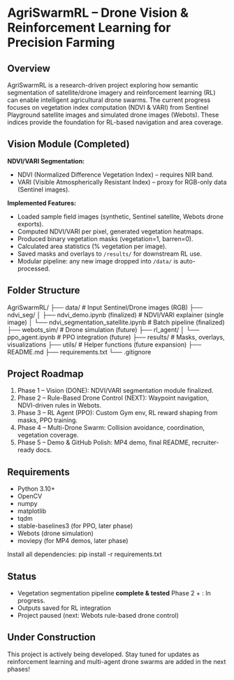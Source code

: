 # AgriSwarmRL – Drone Vision & Reinforcement Learning for Precision Farming

## Overview
AgriSwarmRL is a research-driven project exploring how semantic segmentation of satellite/drone imagery and reinforcement learning (RL) can enable intelligent agricultural drone swarms. The current progress focuses on vegetation index computation (NDVI & VARI) from Sentinel Playground satellite images and simulated drone images (Webots). These indices provide the foundation for RL-based navigation and area coverage.

## Vision Module (Completed)
**NDVI/VARI Segmentation:**
- NDVI (Normalized Difference Vegetation Index) – requires NIR band.
- VARI (Visible Atmospherically Resistant Index) – proxy for RGB-only data (Sentinel images).

**Implemented Features:**
- Loaded sample field images (synthetic, Sentinel satellite, Webots drone exports).
- Computed NDVI/VARI per pixel, generated vegetation heatmaps.
- Produced binary vegetation masks (vegetation=1, barren=0).
- Calculated area statistics (% vegetation per image).
- Saved masks and overlays to `/results/` for downstream RL use.
- Modular pipeline: any new image dropped into `/data/` is auto-processed.

## Folder Structure
AgriSwarmRL/
├── data/                                                                 # Input Sentinel/Drone images (RGB)
├── ndvi_seg/
│   ├── ndvi_demo.ipynb (finalized)                                       # NDVI/VARI explainer (single image)
│   └── ndvi_segmentation_satellite.ipynb # Batch pipeline (finalized)
├── webots_sim/                                                           # Drone simulation (future)
├── rl_agent/
│   └── ppo_agent.ipynb                                                   # PPO integration (future)
├── results/                                                              # Masks, overlays, visualizations
├── utils/                                                                # Helper functions (future expansion)
├── README.md
├── requirements.txt
└── .gitignore

## Project Roadmap
1. Phase 1 – Vision (DONE): NDVI/VARI segmentation module finalized.
2. Phase 2 – Rule-Based Drone Control (NEXT): Waypoint navigation, NDVI-driven rules in Webots.
3. Phase 3 – RL Agent (PPO): Custom Gym env, RL reward shaping from masks, PPO training.
4. Phase 4 – Multi-Drone Swarm: Collision avoidance, coordination, vegetation coverage.
5. Phase 5 – Demo & GitHub Polish: MP4 demo, final README, recruiter-ready docs.

##  Requirements
- Python 3.10+
- OpenCV
- numpy
- matplotlib
- tqdm
- stable-baselines3 (for PPO, later phase)
- Webots (drone simulation)
- moviepy (for MP4 demos, later phase)

Install all dependencies:
pip install -r requirements.txt

## Status
- Vegetation segmentation pipeline **complete & tested**
Phase 2 + : In progress.
- Outputs saved for RL integration
- Project paused (next: Webots rule-based drone control)

## Under Construction
This project is actively being developed.
Stay tuned for updates as reinforcement learning and multi-agent drone swarms are added in the next phases!
